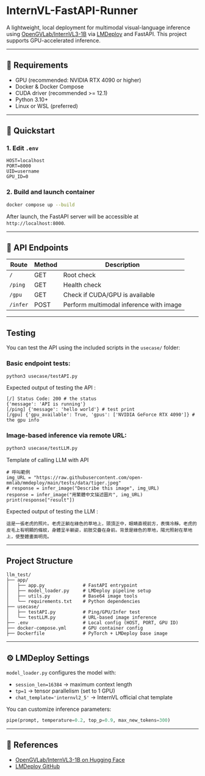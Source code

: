 # InternVL-FastAPI-Runner

A lightweight, local deployment for multimodal visual-language inference using [OpenGVLab/InternVL3-1B](https://huggingface.co/OpenGVLab/InternVL3-1B) via [LMDeploy](https://github.com/InternLM/lmdeploy) and FastAPI. This project supports GPU-accelerated inference.

---

## 🔧 Requirements

- GPU (recommended: NVIDIA RTX 4090 or higher)
- Docker & Docker Compose
- CUDA driver (recommended >= 12.1)
- Python 3.10+
- Linux or WSL (preferred)

---

## 🚀 Quickstart

### 1. Edit `.env`

```env
HOST=localhost
PORT=8000
UID=username
GPU_ID=0
````

### 2. Build and launch container

```bash
docker compose up --build
```

After launch, the FastAPI server will be accessible at `http://localhost:8000`.

---

## 🔌 API Endpoints

| Route    | Method | Description                             |
| -------- | ------ | --------------------------------------- |
| `/`      | GET    | Root check                              |
| `/ping`  | GET    | Health check                            |
| `/gpu`   | GET    | Check if CUDA/GPU is available          |
| `/infer` | POST   | Perform multimodal inference with image |

---

## Testing

You can test the API using the included scripts in the `usecase/` folder:

### Basic endpoint tests:

```bash
python3 usecase/testAPI.py
```

Expected output of testing the API :
```
[/] Status Code: 200 # the status
{'message': 'API is running'}
[/ping] {'message': 'hello world'} # test print 
[/gpu] {'gpu_available': True, 'gpus': ['NVIDIA GeForce RTX 4090']} # the gpu info
```

### Image-based inference via remote URL:

```bash
python3 usecase/testLLM.py
```

Template of calling LLM with API
```
# 呼叫範例
img_URL = "https://raw.githubusercontent.com/open-mmlab/mmdeploy/main/tests/data/tiger.jpeg"
# response = infer_image("Describe this image", img_URL)
response = infer_image("用繁體中文描述圖片", img_URL)
print(response["result"])
```

Expected output of testing the LLM :
```
這是一張老虎的照片。老虎正躺在綠色的草地上，頭頂正中，眼睛直視前方，表情冷靜。老虎的皮毛上有明顯的條紋，身體呈半躺姿，前肢交疊在身前。背景是綠色的草地，陽光照射在草地上，使整體畫面明亮。
```
---

## Project Structure

```
llm_test/
├── app/
│   ├── app.py              # FastAPI entrypoint
│   ├── model_loader.py     # LMDeploy pipeline setup
│   ├── utils.py            # Base64 image tools
│   └── requirements.txt    # Python dependencies
├── usecase/
│   ├── testAPI.py          # Ping/GPU/Infer test
│   └── testLLM.py          # URL-based image inference
├── .env                    # Local config (HOST, PORT, GPU ID)
├── docker-compose.yml      # GPU container config
├── Dockerfile              # PyTorch + LMDeploy base image
```

---

## ⚙️ LMDeploy Settings

`model_loader.py` configures the model with:

* `session_len=16384` → maximum context length
* `tp=1` → tensor parallelism (set to 1 GPU)
* `chat_template='internvl2_5'` → InternVL official chat template

You can customize inference parameters:

```python
pipe(prompt, temperature=0.2, top_p=0.9, max_new_tokens=300)
```

---

## 📎 References

* [OpenGVLab/InternVL3-1B on Hugging Face](https://huggingface.co/OpenGVLab/InternVL3-1B)
* [LMDeploy GitHub](https://github.com/InternLM/lmdeploy)

